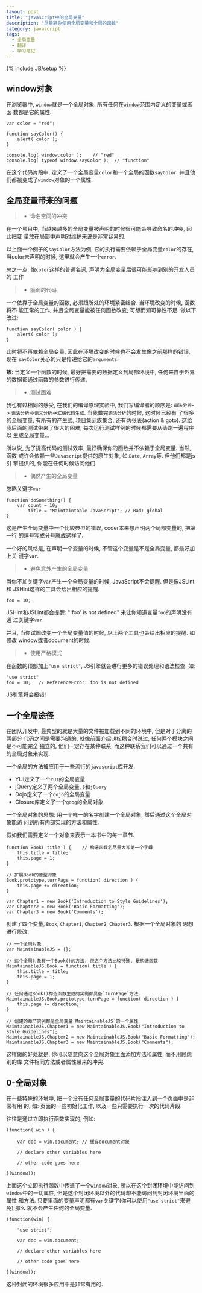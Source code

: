 ```yaml
---
layout: post
title: "javascript中的全局变量"
description: "尽量避免使用全局变量和全局的函数"
category: javascript
tags: 
  - 全局变量
  - 翻译
  - 学习笔记
---
```

{% include JB/setup %}

## window对象

在浏览器中, `window`就是一个全局对象. 所有任何在`window`范围内定义的变量或者函
数都是它的属性.

    var color = "red";

    function sayColor() {
        alert( color );
    }

    console.log( window.color );    // "red"
    console.log( typeof window.sayColor );  // "function"

在这个代码片段中, 定义了一个全局变量`color`和一个全局的函数`sayColor`. 并且他
们都被变成了`window`对象的一个属性.

## 全局变量带来的问题

> - 命名空间的冲突

在一个项目中, 当越来越多的全局变量被声明的时候很可能会导致命名的冲突, 因此把变
量放在局部中声明对维护来说是非常容易的.

以上面一个例子的`sayColor`方法为例, 它的执行需要依赖于全局变量`color`的存在,
当color未声明的时候, 这里就会产生一个`error`.

总之一点: 像`color`这样的普通名词, 声明为全局变量后很可能影响到别的开发人员的
工作

> - 脆弱的代码

一个依靠于全局变量的函数, 必须跟所处的环境紧密结合. 当环境改变的时候, 函数将不
能正常的工作, 并且全局变量能被任何函数改变, 可想而知可靠性不足. 做以下改进:

    function sayColor( color ) {
        alert( color );
    }

此时将不再依赖全局变量, 因此在环境改变的时候也不会发生像之前那样的错误. 现在
`sayColor`关心的只是传递给它的`arguments`.

**故**: 当定义一个函数的时候, 最好把需要的数据定义到局部环境中, 任何来自于外界
的数据都通过函数的参数进行传递.

> - 测试困难

我也有过相同的感受, 在我们的编译原理实验中, 我们写编译器的顺序是: `词法分析`->
`语法分析`->`语义分析`->`汇编代码生成`. 当我做完`语法分析`的时候, 这时候已经有
了很多的全局变量, 有所有的产生式, 项目集范族集合, 还有两张表(action & goto).
这给我后面的测试带来了很大的困难, 每次运行测试样例的时候都需要从头跑一遍程序以
生成全局变量...

所以说, 为了提高代码的测试效率, 最好确保你的函数并不依赖于全局变量. 当然, 函数
或许会依赖一些`Javascript`提供的原生对象, 如:`Date`, `Array`等. 但他们都是js引
擎提供的, 你能在任何时候访问他们.

> - 偶然产生的全局变量

忽略关键字`var`

    function doSomething() {
        var count = 10;
            title = "Maintaintable JavaScript"; // Bad: global
    }

这是产生全局变量中一个比较典型的错误, coder本来想声明两个局部变量的, 把第一行
的逗号写成分号就成这样了.

一个好的风格是, 在声明一个变量的时候, 不管这个变量是不是全局变量, 都最好加上关
键字`var`.

> - 避免意外产生的全局变量

当你不加关键字`var`产生一个全局变量的时候, JavaScript不会提醒. 但是像JSLint和
JSHint这样的工具会给出相应的提醒.

    foo = 10;

JSHint和JSLint都会提醒: "'foo' is not defined" 来让你知道变量`foo`的声明没有通
过关键字`var`.

并且, 当你试图改变一个全局变量值的时候, 以上两个工具也会给出相应的提醒. 如修改
window或者document的时候.

> - 使用严格模式

在函数的顶部加上`"use strict"`, JS引擎就会进行更多的错误处理和语法检查. 如:

    "use strict"
    foo = 10;   // ReferenceError: foo is not defined

JS引擎将会报错!

## 一个全局途径

在团队开发中, 最典型的就是大量的文件被加载到不同的环境中, 但是对于分离的两部分
代码之间是需要沟通的, 就像前面介绍UI松耦合时说过, 任何两个模块之间是不可能完全
独立的, 他们一定存在某种联系, 而这种联系我们可以通过一个共有的全局对象来实现.

一个全局的方法被应用于一些流行的`javascript`库开发.

   - YUI定义了一个`YUI`的全局变量
   - jQuery定义了两个全局变量, `$`和`jQuery`
   - Dojo定义了一个`dojo`的全局变量
   - Closure库定义了一个`goog`的全局对象

一个全局对象的思想: 用一个唯一的名字创建一个全局对象, 然后通过这个全局对象能访
问到所有内部实现的方法和属性.

假如我们需要定义一个对象来表示一本书中的每一章节.

    function Book( title ) {    // 构造函数名尽量大写第一个字母
        this.title = title;
        this.page = 1;
    }

    // 扩展Book的原型对象
    Book.prototype.turnPage = function( direction ) {
        this.page += direction;
    }

    var Chapter1 = new Book('Introduction to Style Guidelines');
    var Chapter2 = new Book('Basic Formatting');
    var Chapter3 = new Book('Comments');

创建了四个变量, `Book`, `Chapter1`, `Chapter2`, `Chapter3`. 根据一个全局对象的
思想进行修改:

    // 一个全局对象
    var MaintainableJS = {};

    // 这个全局对象有一个Book()的方法. 但这个方法比较特殊, 是构造函数
    MaintainableJS.Book = function( title ) {
        this.title = title;
        this.page = 1;
    }

    // 任何通过Book()构造函数生成的实例都具备`turnPage`方法.
    MaintainableJS.Book.prototype.turnPage = function( direction ) {
        this.page += direction;
    }

    // 创建的章节实例都是全局变量`MaintainableJS`的一个属性
    MaintainableJS.Chapter1 = new MaintainableJS.Book("Introduction to Style Guidelines");
    MaintainableJS.Chapter2 = new MaintainableJS.Book("Basic Formatting");
    MaintainableJS.Chapter3 = new MaintainableJS.Book("Comments");

这样做的好处就是, 你可以随意向这个全局对象里面添加方法和属性, 而不用顾虑别的库
文件相同方法或者属性带来的冲突.

## 0-全局对象 

在一些特殊的环境中, 把一个没有任何全局变量的代码片段注入到一个页面中是非常有用
的, 如: 页面的一些初始化工作, 以及一些只需要执行一次的代码片段.

往往是通过立即执行函数实现的, 例如:

    (function( win ) {
        
        var doc = win.document; // 缓存document对象

        // declare other variables here

        // other code goes here

    }(window));

上面这个立即执行函数中传递了一个`window`对象, 所以在这个封闭环境中能访问到
`window`中的一切属性, 但是这个封闭环境以外的代码却不能访问到封闭环境里面的属性
和方法. 只要里面的变量声明都有`var`关键字(你可以使用`"use strict"`来避免),那么
就不会产生任何的全局变量.


    (function(win) {

        "use strict";

        var doc = win.document;
        
        // declare other variables here

        // other code goes here

    }(window));

这种封闭的环境很多应用中是非常有用的.
